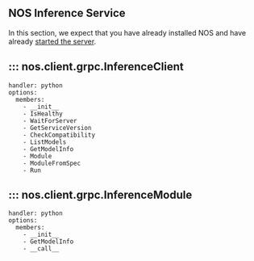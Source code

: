## NOS Inference Service

In this section, we expect that you have already installed NOS and have already [started the server](/docs/starting-the-server).

## ::: nos.client.grpc.InferenceClient
    handler: python
    options:
      members:
        - __init__
        - IsHealthy
        - WaitForServer
        - GetServiceVersion
        - CheckCompatibility
        - ListModels
        - GetModelInfo
        - Module
        - ModuleFromSpec
        - Run

## ::: nos.client.grpc.InferenceModule
    handler: python
    options:
      members:
        - __init__
        - GetModelInfo
        - __call__
